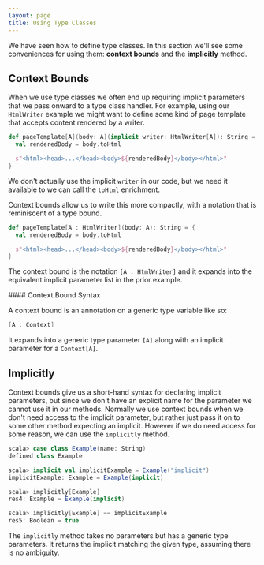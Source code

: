 ```yaml
---
layout: page
title: Using Type Classes
---
```


We have seen how to define type classes. In this section we'll see some conveniences for using them: **context bounds** and the **implicitly** method.

## Context Bounds

When we use type classes we often end up requiring implicit parameters that we pass onward to a type class handler. For example, using our `HtmlWriter` example we might want to define some kind of page template that accepts content rendered by a writer.

~~~ scala
def pageTemplate[A](body: A)(implicit writer: HtmlWriter[A]): String = {
  val renderedBody = body.toHtml

  s"<html><head>...</head><body>${renderedBody}</body></html>"
}
~~~

We don't actually use the implicit `writer` in our code, but we need it available to we can call the `toHtml` enrichment.

Context bounds allow us to write this more compactly, with a notation that is reminiscent of a type bound.

~~~ scala
def pageTemplate[A : HtmlWriter](body: A): String = {
  val renderedBody = body.toHtml

  s"<html><head>...</head><body>${renderedBody}</body></html>"
}
~~~

The context bound is the notation `[A : HtmlWriter]` and it expands into the equivalent implicit parameter list in the prior example.

<div class="callout callout-info">
#### Context Bound Syntax

A context bound is an annotation on a generic type variable like so:

~~~ scala
[A : Context]
~~~

It expands into a generic type parameter `[A]` along with an implicit parameter for a `Context[A]`.
</div>

## Implicitly

Context bounds give us a short-hand syntax for declaring implicit parameters, but since we don't have an explicit name for the parameter we cannot use it in our methods. Normally we use context bounds when we don't need access to the implicit parameter, but rather just pass it on to some other method expecting an implicit. However if we do need access for some reason, we can use the `implicitly` method.

~~~ scala
scala> case class Example(name: String)
defined class Example

scala> implicit val implicitExample = Example("implicit")
implicitExample: Example = Example(implicit)

scala> implicitly[Example]
res4: Example = Example(implicit)

scala> implicitly[Example] == implicitExample
res5: Boolean = true
~~~

The `implicitly` method takes no parameters but has a generic type parameters. It returns the implicit matching the given type, assuming there is no ambiguity.
